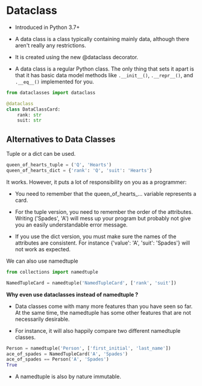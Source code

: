 # Dataclass

- Introduced in Python 3.7+
- A data class is a class typically containing mainly data, although there aren't really any restrictions.
- It is created using the new @dataclass decorator.

- A data class is a regular Python class. The only thing that sets it apart is that it has basic data model methods like `.__init__()`, `.__repr__()`, and `.__eq__()` implemented for you.

```py
from dataclasses import dataclass

@dataclass
class DataClassCard:
    rank: str
    suit: str
```

## Alternatives to Data Classes

Tuple or a dict can be used.
```py
queen_of_hearts_tuple = ('Q', 'Hearts')
queen_of_hearts_dict = {'rank': 'Q', 'suit': 'Hearts'}
```

It works. However, it puts a lot of responsibility on you as a programmer:

- You need to remember that the queen_of_hearts_... variable represents a card.

- For the tuple version, you need to remember the order of the attributes. Writing ('Spades', 'A') will mess up your program but probably not give you an easily understandable error message.

- If you use the dict version, you must make sure the names of the attributes are consistent. For instance {'value': 'A', 'suit': 'Spades'} will not work as expected.

We can also use namedtuple
```py
from collections import namedtuple

NamedTupleCard = namedtuple('NamedTupleCard', ['rank', 'suit'])
```

**Why even use dataclasses instead of namedtuple ?**

- Data classes come with many more features than you have seen so far. At the same time, the namedtuple has some other features that are not necessarily desirable.

- For instance, it will also happily compare two different namedtuple classes.
```py
Person = namedtuple('Person', ['first_initial', 'last_name'])
ace_of_spades = NamedTupleCard('A', 'Spades')
ace_of_spades == Person('A', 'Spades')
True
```

-  A namedtuple is also by nature immutable.